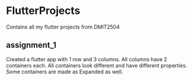 # FlutterProjects

Contains all my flutter projects from DMIT2504

## assignment_1

Created a flutter app with 1 row and 3 columns.
All columns have 2 containers each. 
All containers look different and have different properties.
Some containers are made as Expanded as well.
